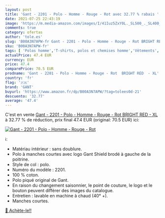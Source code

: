 ```yaml
---
layout: post
title: 'Gant - 2201 - Polo - Homme - Rouge - Rot avec 32.77 % rabais '
date: 2021-07-25 22:43:19
image: 'https://m.media-amazon.com/images/I/41Iuz5ZxY0L._SL500_._SL400_.jpg'
comments: true
category: ofertas
author: 'tole.es'
slug: 'B00A3N7APW-fr Gant - 2201 - Polo - Homme - Rouge - Rot BRIGHT RED - XL'
sku: 'B00A3N7APW-fr'
tags: [ 'Polos homme','T-shirts, polos et chemises homme','Vêtements','Vêtements homme','gant', ]
actualPrice: 47.4 EUR
currency: EUR
price: 47.4
comparePrice: 70.5 EUR
prodname: 'Gant - 2201 - Polo - Homme - Rouge - Rot  BRIGHT RED  - XL'
country: 'fr'
flag: '🇫🇷'
brand: 'GANT'
buyurl: 'https://www.amazon.fr/dp/B00A3N7APW/?tag=tolees0d-21'
descuento: '32.77'
average: '47.4'
---
```


C'est en vente [Gant - 2201 - Polo - Homme - Rouge - Rot  BRIGHT RED  - XL](https://www.amazon.fr/dp/B00A3N7APW/?tag=tolees0d-21)  à  32.77 % de réduction, prix final  47.4 EUR (original: 70.5 EUR) ici:

[![Gant - 2201 - Polo - Homme - Rouge - Rot](https://m.media-amazon.com/images/I/41Iuz5ZxY0L._SL500_._SL400_.jpg)](https://www.amazon.fr/dp/B00A3N7APW/?tag=tolees0d-21)

ℹ️:

- Matériau intérieur : sans doublure.
- Polo à manches courtes avec logo Gant Shield brodé à gauche de la poitrine.
- Style de col : polo.
- Numéro du modèle : 2201.
- 100 % coton.
- Polo piqué original de Gant.
- En raison du changement saisonnier, le point de couture, le logo et le bouton peuvent différer des images du catalogue.
- Entretien : lavable en machine à chaud (40° +).
- Manches courtes.

[🛒 Achète-le!!](https://www.amazon.fr/dp/B00A3N7APW/?tag=tolees0d-21)

